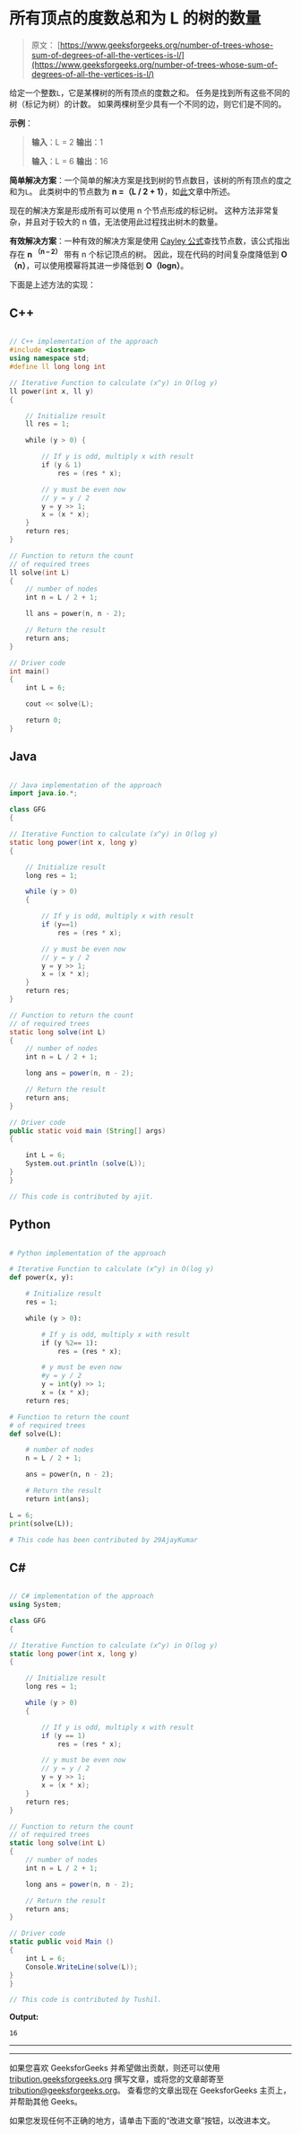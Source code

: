 # 所有顶点的度数总和为 L 的树的数量

> 原文： [https://www.geeksforgeeks.org/number-of-trees-whose-sum-of-degrees-of-all-the-vertices-is-l/](https://www.geeksforgeeks.org/number-of-trees-whose-sum-of-degrees-of-all-the-vertices-is-l/)

给定一个整数`L`，它是某棵树的所有顶点的度数之和。 任务是找到所有这些不同的树（标记为树）的计数。 如果两棵树至少具有一个不同的边，则它们是不同的。

**示例**：

> **输入**：L = 2
> **输出**：1
> 
> **输入**：L = 6
> **输出**：16

**简单解决方案**：一个简单的解决方案是找到树的节点数目，该树的所有顶点的度之和为`L`。 此类树中的节点数为 **n =（L / 2 + 1）**，如[此](https://www.geeksforgeeks.org/sum-of-degrees-of-all-nodes-of-a-undirected-graph/)文章中所述。

现在的解决方案是形成所有可以使用 n 个节点形成的标记树。 这种方法非常复杂，并且对于较大的 n 值，无法使用此过程找出树木的数量。

**有效解决方案**：一种有效的解决方案是使用 [Cayley 公式](https://en.wikipedia.org/wiki/Cayley%27s_formula)查找节点数，该公式指出存在 **n <sup>（n – 2）</sup>** 带有 n 个标记顶点的树。 因此，现在代码的时间复杂度降低到 **O（n）**，可以使用模幂将其进一步降低到 **O（logn）**。

下面是上述方法的实现：

## C++

```cpp

// C++ implementation of the approach 
#include <iostream> 
using namespace std; 
#define ll long long int 

// Iterative Function to calculate (x^y) in O(log y) 
ll power(int x, ll y) 
{ 

    // Initialize result 
    ll res = 1; 

    while (y > 0) { 

        // If y is odd, multiply x with result 
        if (y & 1) 
            res = (res * x); 

        // y must be even now 
        // y = y / 2 
        y = y >> 1; 
        x = (x * x); 
    } 
    return res; 
} 

// Function to return the count  
// of required trees 
ll solve(int L) 
{ 
    // number of nodes 
    int n = L / 2 + 1; 

    ll ans = power(n, n - 2); 

    // Return the result 
    return ans; 
} 

// Driver code 
int main() 
{ 
    int L = 6; 

    cout << solve(L); 

    return 0; 
} 

```

## Java

```java

// Java implementation of the approach 
import java.io.*; 

class GFG 
{ 

// Iterative Function to calculate (x^y) in O(log y) 
static long power(int x, long y) 
{ 

    // Initialize result 
    long res = 1; 

    while (y > 0) 
    { 

        // If y is odd, multiply x with result 
        if (y==1) 
            res = (res * x); 

        // y must be even now 
        // y = y / 2 
        y = y >> 1; 
        x = (x * x); 
    } 
    return res; 
} 

// Function to return the count  
// of required trees 
static long solve(int L) 
{ 
    // number of nodes 
    int n = L / 2 + 1; 

    long ans = power(n, n - 2); 

    // Return the result 
    return ans; 
} 

// Driver code 
public static void main (String[] args) 
{ 

    int L = 6; 
    System.out.println (solve(L)); 
} 
} 

// This code is contributed by ajit.  

```

## Python

```py

# Python implementation of the approach 

# Iterative Function to calculate (x^y) in O(log y) 
def power(x, y): 

    # Initialize result 
    res = 1; 

    while (y > 0): 

        # If y is odd, multiply x with result 
        if (y %2== 1): 
            res = (res * x); 

        # y must be even now 
        #y = y / 2 
        y = int(y) >> 1; 
        x = (x * x); 
    return res; 

# Function to return the count  
# of required trees 
def solve(L): 

    # number of nodes 
    n = L / 2 + 1; 

    ans = power(n, n - 2); 

    # Return the result 
    return int(ans); 

L = 6; 
print(solve(L)); 

# This code has been contributed by 29AjayKumar 

```

## C#

```cs

// C# implementation of the approach 
using System; 

class GFG 
{ 

// Iterative Function to calculate (x^y) in O(log y) 
static long power(int x, long y) 
{ 

    // Initialize result 
    long res = 1; 

    while (y > 0) 
    { 

        // If y is odd, multiply x with result 
        if (y == 1) 
            res = (res * x); 

        // y must be even now 
        // y = y / 2 
        y = y >> 1; 
        x = (x * x); 
    } 
    return res; 
} 

// Function to return the count  
// of required trees 
static long solve(int L) 
{ 
    // number of nodes 
    int n = L / 2 + 1; 

    long ans = power(n, n - 2); 

    // Return the result 
    return ans; 
} 

// Driver code 
static public void Main () 
{ 
    int L = 6; 
    Console.WriteLine(solve(L)); 
} 
} 

// This code is contributed by Tushil.  

```

**Output:**

```
16

```



* * *

* * *

如果您喜欢 GeeksforGeeks 并希望做出贡献，则还可以使用 [tribution.geeksforgeeks.org](https://contribute.geeksforgeeks.org/) 撰写文章，或将您的文章邮寄至 tribution@geeksforgeeks.org。 查看您的文章出现在 GeeksforGeeks 主页上，并帮助其他 Geeks。

如果您发现任何不正确的地方，请单击下面的“改进文章”按钮，以改进本文。